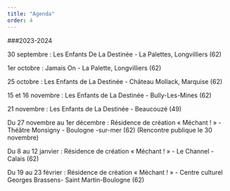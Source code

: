 ```yaml
---
title: "Agenda"
order: 4
---
```

###2023-2024

30 septembre : Les Enfants De La Destinée - La Palettes, Longvilliers (62)

1er octobre : Jamais On - La Palette, Longvilliers (62)

25 octobre : Les Enfants de La Destinée - Château Mollack, Marquise (62)

15 et 16 novembre : Les Enfants de La Destinée - Bully-Les-Mines (62)

21 novembre : Les Enfants de La Destinée - Beaucouzé (49)

Du 27 novembre au 1er décembre : Résidence de création « Méchant ! » - Théâtre Monsigny - Boulogne -sur-mer (62)
(Rencontre publique le 30 novembre)

Du 8 au 12 janvier : Résidence de création « Méchant ! » - Le Channel - Calais (62)

Du 19 au 23 février :  Résidence de création « Méchant ! » - Centre culturel Georges Brassens- Saint Martin-Boulogne (62) 